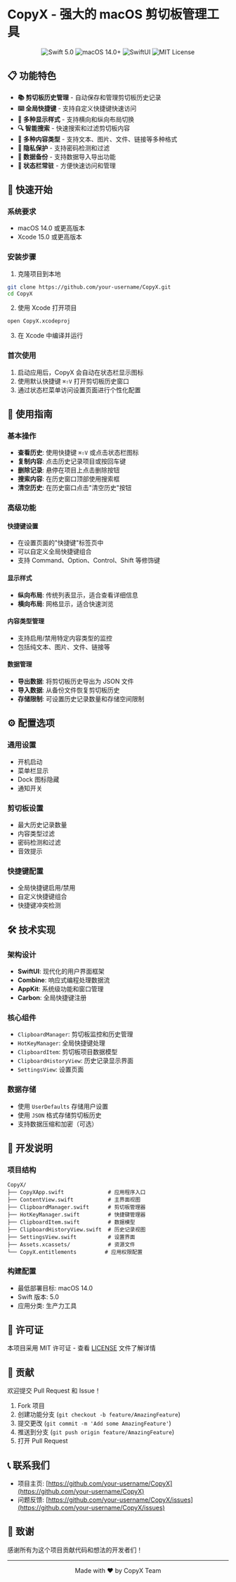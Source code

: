 # CopyX - 强大的 macOS 剪切板管理工具

<div align="center">
  <img src="https://img.shields.io/badge/Swift-5.0-orange.svg" alt="Swift 5.0">
  <img src="https://img.shields.io/badge/macOS-14.0+-blue.svg" alt="macOS 14.0+">
  <img src="https://img.shields.io/badge/SwiftUI-✓-green.svg" alt="SwiftUI">
  <img src="https://img.shields.io/badge/License-MIT-yellow.svg" alt="MIT License">
</div>

## 📋 功能特色

- **📚 剪切板历史管理** - 自动保存和管理剪切板历史记录
- **⌨️ 全局快捷键** - 支持自定义快捷键快速访问
- **🎨 多种显示样式** - 支持横向和纵向布局切换
- **🔍 智能搜索** - 快速搜索和过滤剪切板内容
- **📱 多种内容类型** - 支持文本、图片、文件、链接等多种格式
- **🔐 隐私保护** - 支持密码检测和过滤
- **💾 数据备份** - 支持数据导入导出功能
- **🎯 状态栏常驻** - 方便快速访问和管理

## 🚀 快速开始

### 系统要求

- macOS 14.0 或更高版本
- Xcode 15.0 或更高版本

### 安装步骤

1. 克隆项目到本地

```bash
git clone https://github.com/your-username/CopyX.git
cd CopyX
```

2. 使用 Xcode 打开项目

```bash
open CopyX.xcodeproj
```

3. 在 Xcode 中编译并运行

### 首次使用

1. 启动应用后，CopyX 会自动在状态栏显示图标
2. 使用默认快捷键 `⌘⇧V` 打开剪切板历史窗口
3. 通过状态栏菜单访问设置页面进行个性化配置

## 📖 使用指南

### 基本操作

- **查看历史**: 使用快捷键 `⌘⇧V` 或点击状态栏图标
- **复制内容**: 点击历史记录项目或按回车键
- **删除记录**: 悬停在项目上点击删除按钮
- **搜索内容**: 在历史窗口顶部使用搜索框
- **清空历史**: 在历史窗口点击"清空历史"按钮

### 高级功能

#### 快捷键设置

- 在设置页面的"快捷键"标签页中
- 可以自定义全局快捷键组合
- 支持 Command、Option、Control、Shift 等修饰键

#### 显示样式

- **纵向布局**: 传统列表显示，适合查看详细信息
- **横向布局**: 网格显示，适合快速浏览

#### 内容类型管理

- 支持启用/禁用特定内容类型的监控
- 包括纯文本、图片、文件、链接等

#### 数据管理

- **导出数据**: 将剪切板历史导出为 JSON 文件
- **导入数据**: 从备份文件恢复剪切板历史
- **存储限制**: 可设置历史记录数量和存储空间限制

## ⚙️ 配置选项

### 通用设置

- 开机启动
- 菜单栏显示
- Dock 图标隐藏
- 通知开关

### 剪切板设置

- 最大历史记录数量
- 内容类型过滤
- 密码检测和过滤
- 音效提示

### 快捷键配置

- 全局快捷键启用/禁用
- 自定义快捷键组合
- 快捷键冲突检测

## 🛠️ 技术实现

### 架构设计

- **SwiftUI**: 现代化的用户界面框架
- **Combine**: 响应式编程处理数据流
- **AppKit**: 系统级功能和窗口管理
- **Carbon**: 全局快捷键注册

### 核心组件

- `ClipboardManager`: 剪切板监控和历史管理
- `HotKeyManager`: 全局快捷键处理
- `ClipboardItem`: 剪切板项目数据模型
- `ClipboardHistoryView`: 历史记录显示界面
- `SettingsView`: 设置页面

### 数据存储

- 使用 `UserDefaults` 存储用户设置
- 使用 `JSON` 格式存储剪切板历史
- 支持数据压缩和加密（可选）

## 🔧 开发说明

### 项目结构

```
CopyX/
├── CopyXApp.swift              # 应用程序入口
├── ContentView.swift           # 主界面视图
├── ClipboardManager.swift      # 剪切板管理器
├── HotKeyManager.swift         # 快捷键管理器
├── ClipboardItem.swift         # 数据模型
├── ClipboardHistoryView.swift  # 历史记录视图
├── SettingsView.swift          # 设置界面
├── Assets.xcassets/            # 资源文件
└── CopyX.entitlements         # 应用权限配置
```

### 构建配置

- 最低部署目标: macOS 14.0
- Swift 版本: 5.0
- 应用分类: 生产力工具

## 📄 许可证

本项目采用 MIT 许可证 - 查看 [LICENSE](LICENSE) 文件了解详情

## 🤝 贡献

欢迎提交 Pull Request 和 Issue！

1. Fork 项目
2. 创建功能分支 (`git checkout -b feature/AmazingFeature`)
3. 提交更改 (`git commit -m 'Add some AmazingFeature'`)
4. 推送到分支 (`git push origin feature/AmazingFeature`)
5. 打开 Pull Request

## 📞 联系我们

- 项目主页: [https://github.com/your-username/CopyX](https://github.com/your-username/CopyX)
- 问题反馈: [https://github.com/your-username/CopyX/issues](https://github.com/your-username/CopyX/issues)

## 🙏 致谢

感谢所有为这个项目贡献代码和想法的开发者们！

---

<div align="center">
  Made with ❤️ by CopyX Team
</div>
